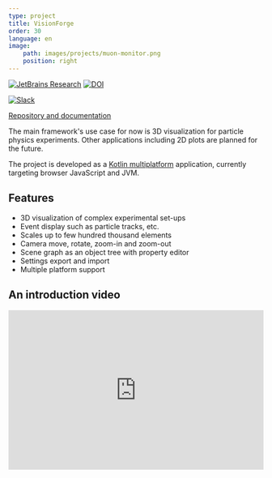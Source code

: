 ```yaml
---
type: project
title: VisionForge
order: 30
language: en
image:  
    path: images/projects/muon-monitor.png
    position: right
---
```


[![JetBrains Research](https://jb.gg/badges/research.svg)](https://confluence.jetbrains.com/display/ALL/JetBrains+on+GitHub)
[![DOI](https://zenodo.org/badge/174502624.svg)](https://zenodo.org/badge/latestdoi/174502624)

[![Slack](https://img.shields.io/badge/slack-channel-green?logo=slack)](https://kotlinlang.slack.com/archives/CEXV2QWNM)

[Repository and documentation](https://github.com/mipt-npm/visionforge)

The main framework's use case for now is 3D visualization for particle physics experiments.
Other applications including 2D plots are planned for the future.

The project is developed as a [Kotlin multiplatform](https://kotlinlang.org/docs/reference/multiplatform.html)
application, currently targeting browser JavaScript and JVM.

## Features

- 3D visualization of complex experimental set-ups
- Event display such as particle tracks, etc.
- Scales up to few hundred thousand elements
- Camera move, rotate, zoom-in and zoom-out
- Scene graph as an object tree with property editor
- Settings export and import
- Multiple platform support

## An introduction video

<iframe width="100%" height="315" src="https://www.youtube.com/embed/lzsF0NuhS6g" title="YouTube video player" frameborder="0" allow="accelerometer; autoplay; clipboard-write; encrypted-media; gyroscope; picture-in-picture" allowfullscreen></iframe>